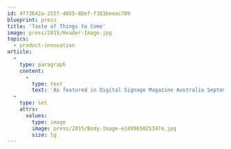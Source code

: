 ```yaml
---
id: 4f73642a-255f-4055-8bef-f383beeac709
blueprint: press
title: 'Taste of Things to Come'
image: press/2015/Header-Image.jpg
topics:
  - product-innovation
article:
  -
    type: paragraph
    content:
      -
        type: text
        text: 'As featured in Digital Signage Magazine Australia September issue, see the work we’ve done with McDonald’s Australia on the Create Your Taste roll-out across restaurants nationally.'
  -
    type: set
    attrs:
      values:
        type: image
        image: press/2015/Body-Image-e1499650253474.jpg
        size: lg
---
```

